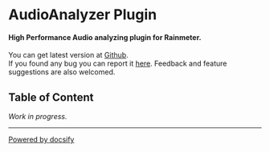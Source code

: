 # AudioAnalyzer Plugin

#### High Performance Audio analyzing plugin for Rainmeter.

You can get latest version at [Github](https://github.com/d-uzlov/Rainmeter-Plugins-by-rxtd/releases/tag/AudioAnalyzer-v1.1.5).<br/>
If you found any bug you can report it [here](https://github.com/d-uzlov/Rainmeter-Plugins-by-rxtd/issues).
Feedback and feature suggestions are also welcomed.

## Table of Content

_Work in progress._

<!-- - [Home](home.md)
  - [Introduction](/docs/introduction.md)
  - [Why using AudioAnalyzer?](/docs/why.md)
- [Getting Started](/docs/getting-started.md)
  - [Curve Tester](/docs/examples/curve-tester.md)
  - [Spectrum](/docs/examples/spectrum.md)
  - [Waveform](/docs/examples/waveform.md)
  - [Spectrogram](/docs/examples/spectrogram.md)
  - [Spectrogram with Waveform](/docs/examples/spectrogram-with-waveform.md)
  - [Peak](/docs/examples/peak.md)
  - [Loudness meter](/docs/examples/loudness.md) -->

---

[Powered by docsify](https://docsify.js.org/)
